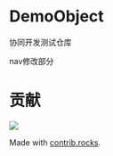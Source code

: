 # DemoObject
协同开发测试仓库

nav修改部分

# 贡献

<a href="https://github.com/Found-404/DemoObject/graphs/contributors">
  <img src="https://contrib.rocks/image?repo=Found-404/DemoObject" />
</a>

Made with [contrib.rocks](https://contrib.rocks).
